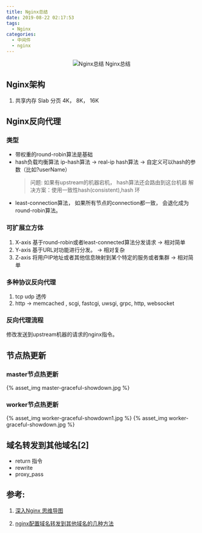 ```yaml
---
title: Nginx总结
date: 2019-08-22 02:17:53
tags:
  - Nginx
categories:
  - 中间件
  - nginx
---
```


<p hidden></p>
<!-- more -->

<div style="text-align: center;">

![Nginx总结](https://user-images.githubusercontent.com/5608425/64508349-cedbeb00-d30f-11e9-836c-2f920725e1bb.jpg) 
Nginx总结
</div>

##  Nginx架构
1. 共享内存 Slab
   分页 4K， 8K， 16K


##  Nginx反向代理
### 类型
+ 带权重的round-robin算法是基础 
+ hash负载均衡算法
   ip-hash算法 -> real-ip
   hash算法 -> 自定义可以hash的参数（比如?userName）
  > 问题: 如果有upstream的机器宕机， hash算法还会路由到这台机器
    解决方案：使用一致性hash(consistent),hash 环
+ least-connection算法， 如果所有节点的connection都一致，
   会退化成为round-robin算法。


### 可扩展立方体
1. X-axis 基于round-robin或者least-connected算法分发请求 -> 相对简单
2. Y-axis 基于URL对功能进行分发。 -> 相对复杂
3. Z-axis 将用户IP地址或者其他信息映射到某个特定的服务或者集群 -> 相对简单


### 多种协议反向代理
1. tcp udp 透传
2. http -> memcached , scgi, fastcgi, uwsgi, grpc, http, websocket

###  反向代理流程
修改发送到upstream机器的请求的nginx指令。


##  节点热更新
### master节点热更新
{% asset_img  master-graceful-showdown.jpg  %}

### worker节点热更新
{% asset_img  worker-graceful-showdown1.jpg  %}
{% asset_img  worker-graceful-showdown.jpg  %}

## 域名转发到其他域名[2]
+ return 指令
+ rewrite
+ proxy_pass



## 参考:

1. [深入Nginx 思维导图](https://mp.weixin.qq.com/s?__biz=MjM5MDE0Mjc4MA==&mid=2651010416&idx=4&sn=dfa07f0e065d273b028e662e87e780ff&chksm=bdbecd238ac9443511c4e7eadf9e59cc9139fac25c52b44f7a93787b940826c5f61f06e10224&scene=27#wechat_redirect)

2. [nginx配置域名转发到其他域名的几种方法](https://blog.csdn.net/yeguxin/article/details/94020476) 

